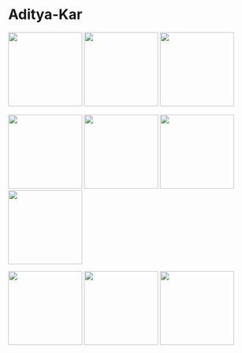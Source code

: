 # Aditya-Kar
<p>
<img width="150" height="150" src="https://images.credly.com/size/340x340/images/4d894b46-a6c9-430f-bad4-75ccb7288bf9/image.png"/>
<img width="150" height="150" src="https://images.credly.com/size/340x340/images/00634f82-b07f-4bbd-a6bb-53de397fc3a6/image.png"/>
<img width="150" height="150" src="https://images.credly.com/size/340x340/images/be8fcaeb-c769-4858-b567-ffaaa73ce8cf/image.png"/> 
</p>
<p>
<img width="150" height="150" src="https://media.discordapp.net/attachments/892730124942848023/1041989986607706164/04294_CompTIA_Cert_Badges_Specialist_-_CIOS.png"/>
<img width="150" height="150" src="https://media.discordapp.net/attachments/892730124942848023/1041987715199143946/CompTIA_Network_2Bce.png"/>
<img width="150" height="150" src="https://media.discordapp.net/attachments/892730124942848023/1041987232812236800/My_project_2.png"/>
<img width="150" height="150" src="https://images.credly.com/size/340x340/images/40d75658-d28b-4a28-8bff-bea3ab502778/ITF_2B_Logo_Certified.png"/>
</P>
<p>
<img width="150" height="150" src="https://images.credly.com/size/340x340/images/3829db50-49a8-4f30-85c5-639ffc4a7b2f/image.png"/>
<img width="150" height="150" src="https://images.credly.com/size/340x340/images/057618fc-72f8-4633-9a74-1c06972f1e0d/CloudWebApplicationsDevelopmentBadge.png"/>
<img width="150" height="150" src="https://images.credly.com/size/340x340/images/434e65c8-79c7-490c-b0fe-d084dedd5f1f/image.png"/>
</p>
